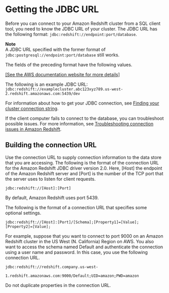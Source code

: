 # Getting the JDBC URL<a name="jdbc20-obtain-url"></a>

Before you can connect to your Amazon Redshift cluster from a SQL client tool, you need to know the JDBC URL of your cluster\. The JDBC URL has the following format: `jdbc:redshift://endpoint:port/database`\.

**Note**  
A JDBC URL specified with the former format of `jdbc:postgresql://endpoint:port/database` still works\.

The fields of the preceding format have the following values\.

[\[See the AWS documentation website for more details\]](http://docs.aws.amazon.com/redshift/latest/mgmt/jdbc20-obtain-url.html)

The following is an example JDBC URL: `jdbc:redshift://examplecluster.abc123xyz789.us-west-2.redshift.amazonaws.com:5439/dev` 

For information about how to get your JDBC connection, see [Finding your cluster connection string](configuring-connections.md#connecting-connection-string)\. 

If the client computer fails to connect to the database, you can troubleshoot possible issues\. For more information, see [Troubleshooting connection issues in Amazon Redshift](troubleshooting-connections.md)\. 

## Building the connection URL<a name="jdbc20-build-connection-url"></a>

Use the connection URL to supply connection information to the data store that you are accessing\. The following is the format of the connection URL for the Amazon Redshift JDBC driver version 2\.0\. Here, \[Host\] the endpoint of the Amazon Redshift server and \[Port\] is the number of the TCP port that the server uses to listen for client requests\.

```
jdbc:redshift://[Host]:[Port]
```

By default, Amazon Redshift uses port 5439\.

The following is the format of a connection URL that specifies some optional settings\.

```
jdbc:redshift://[Host]:[Port]/[Schema];[Property1]=[Value];
[Property2]=[Value];
```

For example, suppose that you want to connect to port 9000 on an Amazon Redshift cluster in the US West \(N\. California\) Region on AWS\. You also want to access the schema named Default and authenticate the connection using a user name and password\. In this case, you use the following connection URL\.

```
jdbc:redshift://redshift.company.us-west-
                1.redshift.amazonaws.com:9000/Default;UID=amazon;PWD=amazon
```

Do not duplicate properties in the connection URL\.